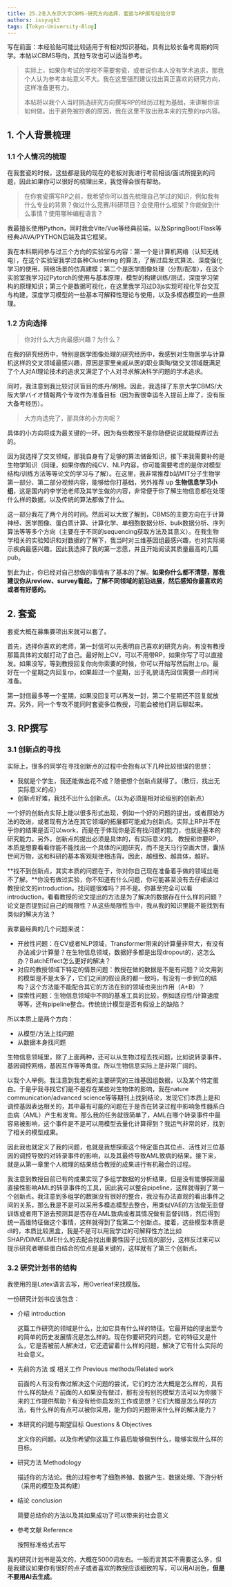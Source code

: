 ```yaml
---
title: 25.2冬入东京大学CBMS-研究方向选择、套瓷与RP撰写经验分享
authors: issyugk3
tags: [Tokyo-University-Blog]
---
```


写在前面：本经验贴可能比较适用于有相对知识基础，具有比较长备考周期的同学。本帖以CBMS导向，其他专攻也可以适当参考。

<!-- truncate -->

>
> 实际上，如果你考试的学校不需要套瓷，或者说你本人没有学术追求，那我个人认为参考本帖意义不大。我在这里强烈建议找出真正喜欢的研究方向，这样准备更有力。
>
> 本帖将以我个人当时挑选研究方向撰写RP的经历过程为基础，来讲解你该如何做。出于避免被抄袭的原因，我在这里不放出我本来的完整的rp内容。

 ## 1. 个人背景梳理

### 1.1 个人情况的梳理

在我套瓷的时候，这些都是我的现在的老板对我进行考前相谈/面试所提到的问题，因此如果你可以很好的梳理出来，我觉得会很有帮助。

> 在你套瓷撰写RP之前，我希望你可以首先梳理自己学过的知识，例如我有什么专业的背景？做过什么竞赛/科研项目？会使用什么框架？你能做到什么事情？使用哪种编程语言？

我最擅长使用Python，同时我会Vite/Vue等经典前端，以及SpringBoot/Flask等经典JAVA/PYTHON后端及其它框架。

我在本科期间参与过三个方向的实验室与内容：第一个是计算机网络（认知无线电），在这个实验室我学过各种Clustering 的算法，了解过启发式算法、深度强化学习的使用，网络场景的仿真建模；第二个是医学图像处理（分割/配准），在这个实验室我学习过Pytorch的使用与基本原理，模型的构建训练/测试，深度学习架构的原理知识；第三个是数据可视化，在这里我学习过D3js实现可视化平台交互与构建，深度学习模型的一些基本可解释性理论与使用，以及多模态模型的一些原理。

### 1.2 方向选择



> 你对什么大方向最感兴趣？为什么？

在我的研究经历中，特别是医学图像处理的研究经历中，我感到对生物医学与计算机这样的交叉领域最感兴趣，原因是家里亲戚从医的职业熏陶/做交叉领域既满足了个人对AI理论技术的追求又满足了个人对寻求解决科学问题的学术追求。

同时，我注意到我比较讨厌盲目的炼丹/刷榜。因此，我选择了东京大学CBMS/大阪大学バイオ情報两个专攻作为准备目标（因为我很幸运冬入提前上岸了，没有阪大备考经历）。

> 大方向选完了，那具体的小方向呢？

具体的小方向将成为最关键的一环。因为有些教授不是你随便说说就能糊弄过去的。

因为我选择了交叉领域，那我自身有了足够的算法储备知识，接下来我需要补的是生物学知识（同理，如果你做的纯CV、NLP内容，你可能需要考虑的是你对模型结构/训练方法等等论文的学习与了解）。在这里，我非常推荐b站MIT分子生物学第一部分、第二部分视频内容，能够给你打基础，另外推荐 up **生物信息学习小组**，这是国内的李学沧老师及其学生做的内容，非常便于你了解生物信息都在处理什么样的数据，以及传统的算法都做了什么。

这一部分我花了两个月的时间。然后可以大致了解到，CBMS的主要方向在于计算神经、医学图像、蛋白质计算、计算化学、单细胞数据分析、bulk数据分析、序列算法等等多个方向（主要在于不同的sequencing获取方法及其意义）。在我生物学相关的实验知识和对数据的了解下，我当时对三维基因组最感兴趣，也对实际揭示疾病最感兴趣，因此我选择了我的第一志愿，并且开始阅读其质量最高的几篇pub。

到此为止，你已经对自己想做的事情有了基本的了解。**如果你什么都不清楚，那我建议你从review、survey看起，了解不同领域的前沿进展，然后感知你最喜欢的或者有好感的。**



## 2. 套瓷

套瓷大概在募集要项出来就可以套了。 

首先，选择你喜欢的老师，第一封信可以先表明自己喜欢的研究方向，有没有教授那篇具体的文献打动了自己。最好附上CV，可以不用带RP，如果你写了可以直接发。如果没写，等到教授回复你向你索要的时候，你可以开始写然后附上rp。最好在一个星期之内回复rp，如果超过一个星期，出于礼貌请先回信需要一点时间准备。

第一封信最多等一个星期，如果没回复可以再发一封，第二个星期还不回复就放弃。另外，同一个专攻不能同时套瓷多位教授，可能会被他们背后聊起来。

## 3. RP撰写

### 3.1 创新点的寻找

实际上，很多的同学在寻找创新点的过程中会抱有以下几种比较错误的思想：

- 我就是个学生，我还能做出花不成？随便想个创新点就得了。（敷衍，找出无实际意义的点）
- 创新点好难，我找不出什么创新点。（以为必须是相对论级别的创新点）

一个好的创新点实际上能以很多形式出现，例如一个好的问题的提出，或者原始方法的改进，或者现有方法在其它领域的拓展都可能成为创新点。实际上RP并不在乎你的结果是否可以work，而是在于体现你是否有找问题的能力，也就是基本的研究能力。另外，创新点的提出必须是具体的，有实际意义的。
教授和你要RP，本质是想要看看你能不能找出一个具体的问题研究，而不是天马行空画大饼，囊括世间万物，这和科研的基本客观规律相违背。因此，越细致、越具体，越好。

**找不到创新点，其实本质的问题在于，你对你自己现在准备着手做的领域丝毫不了解。**你没有做过实验，你不知道有什么问题，你可能甚至没有去仔细读过教授论文的introduction。找问题很难吗？并不是。你甚至完全可以看introduction，看看教授的论文提出的方法是为了解决的数据存在什么样的问题？论文是否提到过自己的局限性？从这些局限性当中，我从我的知识里能不能找到有类似的解决方法？

我拿最经典的几个问题来说：

- 开放性问题：在CV或者NLP领域，Transformer带来的计算量非常大，有没有办法减少计算量？在生物信息领域，数据好多都是出现dropout的，这怎么办？BatchEffect怎么更好的解决？
- 对应的教授领域下特定的情景问题：教授在做的数据是不是有问题？论文用到的模型是不是太多了，它们之间的假设真的都一致吗，有没有一步到位的结构？这个方法能不能配合其它的方法在别的领域也突出作用（A+B）？
- 探索性问题：生物信息领域中不同的基准工具的比较，例如适应性/计算速度等等，还有pipeline整合。传统统计模型是否有假设上的缺陷？

所以本质上是两个方向：

- 从模型/方法上找问题
- 从数据本身找问题

生物信息领域里，除了上面两种，还可以从生物过程去找问题，比如说转录事件，基因调控网络，基因互作等等角度。所以生物信息实际上是非常广阔的。

以我个人举例。我注意到我老板的主要研究的三维基因组数据，以及某个特定蛋白。于是乎我寻找它们是不是存在某些对生物体的影响，我在nature communication/advanced science等等期刊上找到结论，发现它们本质上是和调控基因表达相关的，其中最有可能的问题在于是否在转录过程中影响急性髓系白血病（AML）产生和发育。那么我的任务就很简单了，AML在哪个转录事件中最容易被影响，这个事件是不是可以用模型去量化计算得到？我运气非常的好，找到了相关的模型成果。

因此我也就定义了我的问题，也就是我想探索这个特定蛋白其位点、活性对三位基因的调控导致的对转录事件的影响，以及其最终导致AML致病的结果。接下来，就是从第一章里个人梳理的结果结合教授的成果进行有机融合的过程。

我注意到教授目前已有的成果实现了多组学数据的分析结果，但是没有能够探测最直接性影响AML的转录事件的工具，因此我可以整合pipeline，这样就得到了第一个创新点。我注意到多组学的数据没有很好的整合，我没有办法直观的看出事件之间的关系，那么我是不是可以采用多模态模型去整合，用类似VAE的方法做无监督训练或者用下游去预测其是否存在AML致病或者其情况做有监督训练，然后得到统一高维特征做这个事情，这样就得到了我第二个创新点。接着，这些模型本质是dl的，本质比较黑盒，我是不是可以用我学过的可解释性方法比如SHAP/DIME/LIME什么的去配合找出重要性因子比较高的部分，这样反过来可以提示研究者哪些蛋白结合的位点是最关键的，这样就有了第三个创新点。



### 3.2 研究计划书的结构

我使用的是Latex语言去写，用Overleaf来找模版。

一份研究计划书应该包含：

- 介绍 introduction

  这篇工作研究的领域是什么，比如它具有什么样的特征。它最开始的提出至今的简单的历史发展情况是怎么样的。现在你要研究的问题，它的特征又是什么，它是否被前人解决过，它还遗留着什么样的问题，解决了它有什么实际的社会意义。

- 先前的方法 或 相关工作 Previous methods/Related work

  前面的人有没有做过解决这个问题的尝试，它们的方法大概是怎么样的，具有什么样的缺点？前面的人如果没有做过，那有没有别的模型方法可以为你接下来的工作提供帮助？有没有给你启发的工作或思想？它们大概是怎么样的方法，有什么样的有点可以被你采用，能为你的问题带来什么样的解决能力？

- 本研究的问题与期望目标 Questions & Objectives

  定义你的问题。以及你希望你这篇工作最后能够做到什么，能够实现什么样的目标。

- 研究方法 Methodology

  描述你的方法论。我的过程参考了细胞养殖、数据产生、数据处理、下游分析（采用的模型及其构建）

- 结论 conclusion

  简要总结你的方法以及其如果成功了可以带来的社会意义

- 参考文献 Reference

  按照标准格式去写

我的研究计划书是英文的，大概在5000词左右。一般而言其实不需要这么多，但是我建议如果你有很好的点子或者喜欢的教授应该细致的写，可以用AI润色，**但是不要用AI去生成**。